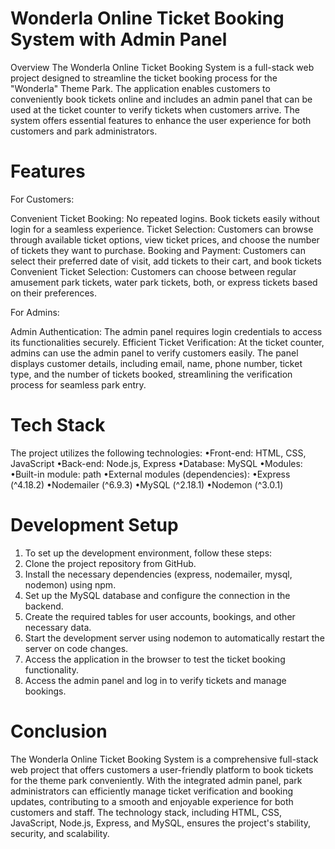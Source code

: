 # Wonderla Online Ticket Booking System with Admin Panel



Overview
The Wonderla Online Ticket Booking System is a full-stack web project designed to streamline the ticket booking process for the "Wonderla" Theme Park. The application enables customers to conveniently book tickets online and includes an admin panel that can be used at the ticket counter to verify tickets when customers arrive. The system offers essential features to enhance the user experience for both customers and park administrators.



# Features

For Customers: 

Convenient Ticket Booking: No repeated logins. Book tickets easily without login for a seamless experience.
Ticket Selection: Customers can browse through available ticket options, view ticket prices, and choose the number of tickets they want to purchase.
Booking and Payment: Customers can select their preferred date of visit, add tickets to their cart, and book tickets
Convenient Ticket Selection: Customers can choose between regular amusement park tickets, water park tickets, both, or express tickets based on their preferences. 

For Admins:

Admin Authentication: The admin panel requires login credentials to access its functionalities securely.
Efficient Ticket Verification: At the ticket counter, admins can use the admin panel to verify customers easily. The panel displays customer details, including email, name, phone number, ticket type, and the number of tickets booked, streamlining the verification process for seamless park entry.



# Tech Stack

The project utilizes the following technologies:
•Front-end: HTML, CSS, JavaScript
•Back-end: Node.js, Express
•Database: MySQL
•Modules:
•Built-in module: path
•External modules (dependencies):
          •Express (^4.18.2)
          •Nodemailer (^6.9.3)
          •MySQL (^2.18.1)
          •Nodemon (^3.0.1)



# Development Setup

1.  To set up the development environment, follow these steps:
2.  Clone the project repository from GitHub.
3.  Install the necessary dependencies (express, nodemailer, mysql, nodemon) using npm.
4.  Set up the MySQL database and configure the connection in the backend.
5.  Create the required tables for user accounts, bookings, and other necessary data.
6.  Start the development server using nodemon to automatically restart the server on code changes.
7.  Access the application in the browser to test the ticket booking functionality.
8.  Access the admin panel and log in to verify tickets and manage bookings.



# Conclusion

The Wonderla Online Ticket Booking System is a comprehensive full-stack web project that offers customers a user-friendly platform to book tickets for the theme park conveniently. With the integrated admin panel, park administrators can efficiently manage ticket verification and booking updates, contributing to a smooth and enjoyable experience for both customers and staff. The technology stack, including HTML, CSS, JavaScript, Node.js, Express, and MySQL, ensures the project's stability, security, and scalability.
